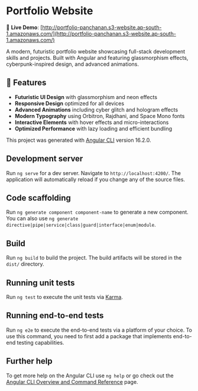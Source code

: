 # Portfolio Website

🚀 **Live Demo**: [http://portfolio-panchanan.s3-website.ap-south-1.amazonaws.com/](http://portfolio-panchanan.s3-website.ap-south-1.amazonaws.com/)

A modern, futuristic portfolio website showcasing full-stack development skills and projects. Built with Angular and featuring glassmorphism effects, cyberpunk-inspired design, and advanced animations.

## 🌟 Features

- **Futuristic UI Design** with glassmorphism and neon effects
- **Responsive Design** optimized for all devices
- **Advanced Animations** including cyber glitch and hologram effects
- **Modern Typography** using Orbitron, Rajdhani, and Space Mono fonts
- **Interactive Elements** with hover effects and micro-interactions
- **Optimized Performance** with lazy loading and efficient bundling

This project was generated with [Angular CLI](https://github.com/angular/angular-cli) version 16.2.0.

## Development server

Run `ng serve` for a dev server. Navigate to `http://localhost:4200/`. The application will automatically reload if you change any of the source files.

## Code scaffolding

Run `ng generate component component-name` to generate a new component. You can also use `ng generate directive|pipe|service|class|guard|interface|enum|module`.

## Build

Run `ng build` to build the project. The build artifacts will be stored in the `dist/` directory.

## Running unit tests

Run `ng test` to execute the unit tests via [Karma](https://karma-runner.github.io).

## Running end-to-end tests

Run `ng e2e` to execute the end-to-end tests via a platform of your choice. To use this command, you need to first add a package that implements end-to-end testing capabilities.

## Further help

To get more help on the Angular CLI use `ng help` or go check out the [Angular CLI Overview and Command Reference](https://angular.io/cli) page.
